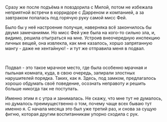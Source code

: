﻿Сразу же после подъёма я повздорила с Милой, потом не избежала неприятной встречи в корридоре с Дарреном и компанией, а за завтраком попалась под горячую руку самой мисс Фей.

Было бы у неё настроение получше, наверняка всё закончилось бы двумя замечаниями. Но мисс Фей уже была на кого-то сильно зла, и, видимо, решила отыграться на мне. Устроив внеочередную инспекцию личных вещей, она извлекла, как мне казалось, хоршо запрятанную мангу - даже не хентайную! - и тут же отправила меня в подвал.

 

Подвал - это такое мрачное место, где была особенно мрачная и пыльная комната, куда, в свою очередь, запирали злостных нарушителей порядка. Таких, как я. Здесь, под замком, предлагалось хорошо обдумать своё поведение, осознать неправоту и решить больше никогда так не поступать.

Именно этим я с утра и занималась. Не скажу, что мне тут не думалось, но думалось преимущественно о том, почему чаще всех бываю тут именно я. С начала месяца это был уже третий раз, и снова за сущую фигню, которая другим воспитанникам упорно сходила с рук.